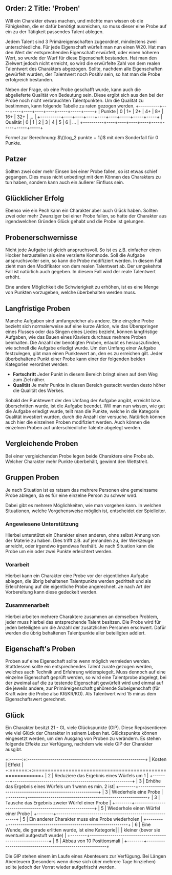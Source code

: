 Order: 2
Title: 'Proben'
---

Will ein Charakter etwas machen, und möchte man wissen ob die Fähigkeiten, die er dafür benötigt ausreichen, so muss dieser eine Probe auf ein zu der Tätigkeit passendes Talent ablegen.

Jedem Talent sind 3 Primäreigenschaften zugeordnet, mindestens zwei unterschiedliche. Für jede Eigenschaft würfelt man nun einen W20. Hat man den Wert der entsprechenden Eigenschaft erwürfelt, oder einen höheren Wert, so wurde der Wurf für diese Eigenschaft bestanden. Hat man den Zielwert jedoch nicht erreicht, so wird die erwürfelte Zahl von dem realen Talentwert des Charakters abgezogen. Sollte, nachdem alle Eigenschaften gewürfelt wurden, der Talentwert noch Positiv sein, so hat man die Probe erfolgreich bestanden. 

Neben der Frage, ob eine Probe geschafft wurde, kann auch die abgelieferte Qualität von Bedeutung sein. Diese ergibt sich aus den bei der Probe noch nicht verbrauchten Talentpunkten. Um die Qualität zu bestimmen, kann folgende Tabelle zu raten gezogen werden.
+----------+----+----+----+----+----+-----+-----+-----+
|  Punkte  | 0  | 1+ | 2+ | 4+ | 8+ | 16+ | 32+ | ... |
+----------+----+----+----+----+----+-----+-----+-----+
| Qualität | 0  | 1  | 2  | 3  | 4  |  5  |  6  | ... |
+----------+----+----+----+----+----+-----+-----+-----+

Formel zur Berechnung: $\(\log_2 punkte + 1\)$ mit dem Sonderfall für 0 Punkte. 

## Patzer

Sollten zwei oder mehr Einsen bei einer Probe fallen, so ist etwas schief gegangen. Dies muss nicht unbedingt mit dem Können des Charakters zu tun haben, sondern kann auch ein äußerer Einfluss sein.

## Glücklicher Erfolg

Ebenso wie ein Pech kann ein Charakter aber auch Glück haben. Sollten zwei oder mehr Zwanziger bei einer Probe fallen, so hatte der Charakter aus irgendwelchen Gründen Glück gehabt und die Probe ist gelungen.

## Probenerschwernisse

Nicht jede Aufgabe ist gleich anspruchsvoll. So ist es z.B. einfacher einen Hocker herzustellen als eine verzierte Kommode. Soll die Aufgabe anspruchsvoller sein, so kann die Probe modifiziert werden. In diesem Fall zieht man den Modifikator von dem realen Talentwert ab. Der umgekehrte Fall ist natürlich auch gegeben. In diesem Fall wird der reale Talentwert erhöht.

Eine andere Möglichkeit die Schwierigkeit zu erhöhen, ist es eine Menge von Punkten vorzugeben, welche überbehalten werden muss.

## Langfristige Proben

Manche Aufgaben sind umfangreicher als andere. Eine einzelne Probe bezieht sich normalerweise auf eine kurze Aktion, wie das Überspringen eines Flusses oder das Singen eines Liedes bezieht, können langfristige Aufgaben, wie das Bauen eines Klaviers durchaus mehrere Proben beinhalten. Die Anzahl der benötigten Proben, erlaubt es herauszufinden, wie schnell die Aufgabe erledigt wurde. Um den Umfang einer Aufgabe festzulegen, gibt man einen Punktewert an, den es zu erreichen gilt. Jeder überbehaltene Punkt einer Probe kann einer der folgenden beiden Kategorien verordnet werden:
 + **Fortschritt** 
   Jeder Punkt in diesem Bereich bringt einen auf dem Weg zum Ziel näher.
 + **Qualität**
   Je mehr Punkte in diesen Bereich gesteckt werden desto höher die Qualität des Werkes.
   
Sobald der Punktewert der den Umfang der Aufgabe angibt, erreicht bzw. überschritten wurde, ist die Aufgabe beendet. Will man nun wissen, wie gut die Aufgabe erledigt wurde, teilt man die Punkte, welche in die Kategorie Qualität investiert wurden, durch die Anzahl der versuche. Natürlich können auch hier die einzelnen Proben modifiziert werden. Auch können die einzelnen Proben auf unterschiedliche Talente abgelegt werden.

## Vergleichende Proben
Bei einer vergleichenden Probe legen beide Charaktere eine Probe ab. Welcher Charakter mehr Punkte überbehält, gewinnt den Wettstreit.

## Gruppen Proben

Je nach Situation ist es ratsam das mehrere Personen eine gemeinsame Probe ablegen, da es für eine einzelne Person zu schwer wird.

Dabei gibt es mehrere Möglichkeiten, wie man vorgehen kann. In welchen Situationen, welche Vorgehensweise möglich ist, entscheidet der Spielleiter. 

### Angewiesene Unterstützung
Hierbei unterstützt ein Charakter einen anderen, ohne selbst Ahnung von der Materie zu haben. Dies trifft z.B. auf jemanden zu, der Werkzeuge anreicht, oder irgendwo irgendwas festhält. Je nach Situation kann die Probe um ein oder zwei Punkte erleichtert werden.

### Vorarbeit
Hierbei kann ein Charakter eine Probe vor der eigentlichen Aufgabe ablegen, die übrig behaltenen Talentpunkte werden gedrittelt und als Erleichterung auf die eigentliche Probe angerechnet. Je nach Art der Vorbereitung kann diese gedeckelt werden.

### Zusammenarbeit
Hierbei arbeiten mehrere Charaktere zusammen an demselben Problem, jeder muss hierbei das entsprechende Talent besitzen. Die Probe wird für jeden beteiligten um die Anzahl der zusätzlichen Personen erschwert. Dafür werden die übrig behaltenen Talentpunkte aller beteiligten addiert.

## Eigenschaft's Proben
Proben auf eine Eigenschaft sollte wenn möglich vermieden werden. Stattdessen sollte ein entsprechendes Talent zurate gezogen werden, welches auch Technik und Erfahrung widerspiegelt. Muss dennoch auf eine einzelne Eigenschaft geprüft werden, so wird eine Talentprobe abgelegt, bei der zweimal auf die zu testende Eigenschaft gewürfelt wird und einmal auf die jeweils andere, zur Primäreigenschaft gehörende Subeigenschaft (für Kraft wäre die Probe also KR/KR/KO). Als Talentwert wird 15 minus dem Eigenschaftswert gerechnet.

##  Glück

Ein Charakter besitzt 21 - GL viele Glückspunkte (GlP). Diese Repräsentieren wie viel Glück der Charakter in seinem Leben hat. Glückspunkte können eingesetzt werden, um den Ausgang von Proben zu verändern. Es stehen folgende Effekte zur Verfügung, nachdem wie viele GlP der Charakter ausgibt.

+:------:+:---------------------------------------------------------+
| Kosten | Effekt                                                   |
+:======:+:=========================================================+
| 2      | Reduziere das Ergebnis eines Würfels um 1                |
+--------+----------------------------------------------------------+
| 3      | Erhöhe das Ergebnis eines Würfels um 1 wenn es min. 2 ist|
+--------+----------------------------------------------------------+
| 3      | Wiederhole eine Probe                                    |
+--------+----------------------------------------------------------+
| 3      | Tausche das Ergebnis zweier Würfel einer Probe           |
+--------+----------------------------------------------------------+
| 5      | Wiederhole einen Würfel einer Probe                      |
+--------+----------------------------------------------------------+
| 5      | Ein anderer Charakter muss eine Probe wiederholen        |
+--------+----------------------------------------------------------+
| 6      | Eine Wunde, die gerade erlitten wurde, ist eine Kategorie|
|        | kleiner (bevor sie eventuell aufgestuft wurde)           |
+--------+----------------------------------------------------------+
| 6      | Abbau von 10 Positionsmali                               |
+--------+----------------------------------------------------------+

Die GlP stehen einem im Laufe eines Abenteuers zur Verfügung. Bei Längen Abenteuern (besonders wenn diese sich über mehrere Tage hinziehen) sollte jedoch der Vorrat wieder aufgefrischt werden. 
